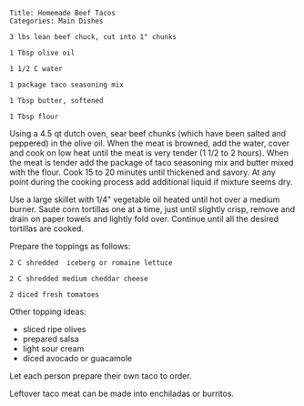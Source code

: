 ~~~ recipe-info
Title: Homemade Beef Tacos
Categories: Main Dishes
~~~

~~~ recipe-ingredients
3 lbs lean beef chuck, cut into 1" chunks

1 Tbsp olive oil

1 1/2 C water

1 package taco seasoning mix

1 Tbsp butter, softened

1 Tbsp flour
~~~

Using a 4.5 qt dutch oven, sear beef chunks (which have been salted and peppered) in the olive oil.
When the meat is browned, add the water, cover and cook on low heat until the meat is very tender (1
1/2 to 2 hours). When the meat is tender add the package of taco seasoning mix and butter mixed with
the flour. Cook 15 to 20 minutes until thickened and savory. At any point during the cooking process
add additional liquid if mixture seems dry.

Use a large skillet with 1/4" vegetable oil heated until hot over a medium burner. Saute corn
tortillas one at a time, just until slightly crisp, remove and drain on paper towels and lightly
fold over. Continue until all the desired tortillas are cooked.

Prepare the toppings as follows:

~~~ recipe-ingredients
2 C shredded  iceberg or romaine lettuce

2 C shredded medium cheddar cheese

2 diced fresh tomatoes
~~~

Other topping ideas:

- sliced ripe olives
- prepared salsa
- light sour cream
- diced avocado or guacamole

Let each person prepare their own taco to order.

Leftover taco meat can be made into enchiladas or burritos.
